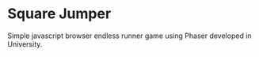 # Square Jumper
Simple javascript browser endless runner game using Phaser developed in University.
